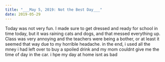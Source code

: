 ```yaml
---
title: "___May 5, 2019: Not the Best Day___"
date: 2019-05-29
---
```

Today was not very fun. I made sure to get dressed and ready for school in time today, but it was raining cats and dogs, and that messed everything up. Class was very annoying and the teachers were being a bother, or at least it seemed that way due to my horrible headache. in the end, i used all the mney i had left over to buy a spoiled drink and my mom couldnt give me the time of day in the car. i hpe my day at home isnt as bad
